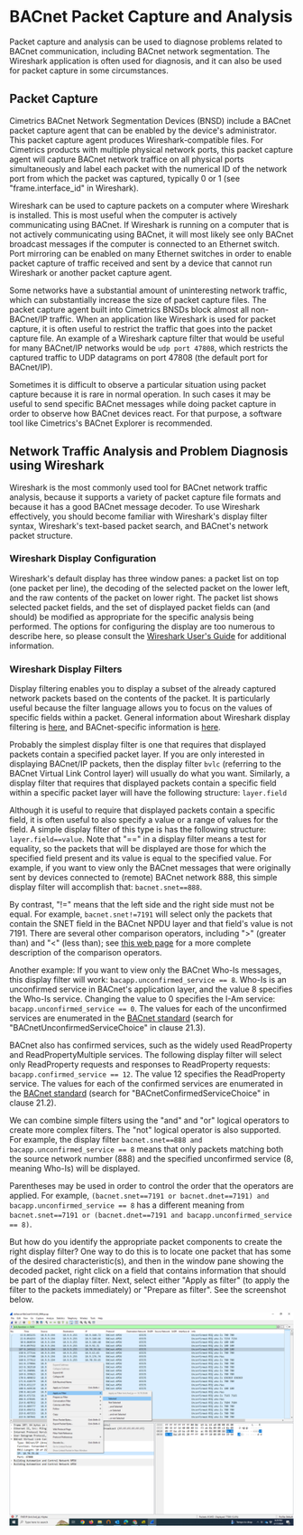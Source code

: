 # BACnet Packet Capture and Analysis
Packet capture and analysis can be used to diagnose problems related to BACnet communication, including BACnet network segmentation.  The Wireshark application is often used for diagnosis, and it can also be used for packet capture in some circumstances.

## Packet Capture
Cimetrics BACnet Network Segmentation Devices (BNSD) include a BACnet packet capture agent that can be enabled by the device's administrator.  This packet capture agent produces Wireshark-compatible files. For Cimetrics products with multiple physical network ports, this packet capture agent will capture BACnet network traffice on all physical ports simultaneously and label each packet with the numerical ID of the network port from which the packet was captured, typically 0 or 1 (see "frame.interface_id" in Wireshark).

Wireshark can be used to capture packets on a computer where Wireshark is installed.  This is most useful when the computer is actively communicating using BACnet.  If Wireshark is running on a computer that is not actively communicating using BACnet, it will most likely see only BACnet broadcast messages if the computer is connected to an Ethernet switch.  Port mirroring can be enabled on many Ethernet switches in order to enable packet capture of traffic received and sent by a device that cannot run Wireshark or another packet capture agent.

Some networks have a substantial amount of uninteresting network traffic, which can substantially increase the size of packet capture files.  The packet capture agent built into Cimetrics BNSDs block almost all non-BACnet/IP traffic.  When an application like Wireshark is used for packet capture, it is often useful to restrict the traffic that goes into the packet capture file.  An example of a Wireshark capture filter that would be useful for many BACnet/IP networks would be `udp port 47808`, which restricts the captured traffic to UDP datagrams on port 47808 (the default port for BACnet/IP).

Sometimes it is difficult to observe a particular situation using packet capture because it is rare in normal operation.  In such cases it may be useful to send specific BACnet messages while doing packet capture in order to observe how BACnet devices react.  For that purpose, a software tool like Cimetrics's BACnet Explorer is recommended.

## Network Traffic Analysis and Problem Diagnosis using Wireshark
Wireshark is the most commonly used tool for BACnet network traffic analysis, because it supports a variety of packet capture file formats and because it has a good BACnet message decoder.  To use Wireshark effectively, you should become familiar with Wireshark's display filter syntax, Wireshark's text-based packet search, and BACnet's network packet structure. 

### Wireshark Display Configuration
Wireshark's default display has three window panes: a packet list on top (one packet per line), the decoding of the selected packet on the lower left, and the raw contents of the packet on lower right.  The packet list shows selected packet fields, and the set of displayed packet fields can (and should) be modified as appropriate for the specific analysis being performed. 
 The options for configuring the display are too numerous to describe here, so please consult the [Wireshark User's Guide](https://www.wireshark.org/docs/wsug_html/) for additional information.

### Wireshark Display Filters
Display filtering enables you to display a subset of the already captured network packets based on the contents of the packet.  It is particularly useful because the filter language allows you to focus on the values of specific fields within a packet.  General information about Wireshark display filtering is [here](https://wiki.wireshark.org/DisplayFilters), and BACnet-specific information is [here](https://wiki.wireshark.org/Protocols/bacnet).

Probably the simplest display filter is one that requires that displayed packets contain a specified packet layer.  If you are only interested in displaying BACnet/IP packets, then the display filter `bvlc` (referring to the BACnet Virtual Link Control layer) will usually do what you want.  Similarly, a display filter that requires that displayed packets contain a specific field within a specific packet layer will have the following structure: `layer.field`

Although it is useful to require that displayed packets contain a specific field, it is often useful to also specify a value or a range of values for the field.  A simple display filter of this type is has the following structure: `layer.field==value`.  Note that "==" in a display filter means a test for equality, so the packets that will be displayed are those for which the specified field present and its value is equal to the specified value.  For example, if you want to view only the BACnet messages that were originally sent by devices connected to (remote) BACnet network 888, this simple display filter will accomplish that: `bacnet.snet==888`.

By contrast, "!=" means that the left side and the right side must not be equal.  For example, `bacnet.snet!=7191` will select only the packets that contain the SNET field in the BACnet NPDU layer and that field's value is not 7191.  There are several other comparison operators, including ">" (greater than) and "<" (less than); see [this web page](https://wiki.wireshark.org/DisplayFilters) for a more complete description of the comparison operators.

Another example: If you want to view only the BACnet Who-Is messages, this display filter will work:
`bacapp.unconfirmed_service == 8`.  Who-Is is an unconfirmed service in BACnet's application layer, and the value 8 specifies the Who-Is service.  Changing the value to 0 specifies the I-Am service: `bacapp.unconfirmed_service == 0`.  The values for each of the unconfirmed services are enumerated in the [BACnet standard](https://ashrae.iwrapper.com/ASHRAE_PREVIEW_ONLY_STANDARDS/STD_135_2020) (search for "BACnetUnconfirmedServiceChoice" in clause 21.3).

BACnet also has confirmed services, such as the widely used ReadProperty and ReadPropertyMultiple services.  The following display filter will select only ReadProperty requests and responses to ReadProperty requests: `bacapp.confirmed_service == 12`.  The value 12 specifies the ReadProperty service.  The values for each of the confirmed services are enumerated in the [BACnet standard](https://ashrae.iwrapper.com/ASHRAE_PREVIEW_ONLY_STANDARDS/STD_135_2020) (search for "BACnetConfirmedServiceChoice" in clause 21.2).

We can combine simple filters using the "and" and "or" logical operators to create more complex filters.  The "not" logical operator is also supported.  For example, the display filter `bacnet.snet==888 and bacapp.unconfirmed_service == 8` means that only packets matching both the source network number (888) and the specified unconfirmed service (8, meaning Who-Is) will be displayed.  

Parentheses may be used in order to control the order that the operators are applied.  For example, `(bacnet.snet==7191 or bacnet.dnet==7191) and bacapp.unconfirmed_service == 8` has a different meaning from `bacnet.snet==7191 or (bacnet.dnet==7191 and bacapp.unconfirmed_service == 8)`.

But how do you identify the appropriate packet components to create the right display filter?  One way to do this is to locate one packet that has some of the desired characteristic(s), and then in the window pane showing the decoded packet, right click on a field that contains information that should be part of the diaplay filter.  Next, select either "Apply as filter" (to apply the filter to the packets immediately) or "Prepare as filter".  See the screenshot below.

![Wireshark: apply as filter](Wireshark-apply-as-filter.png)
